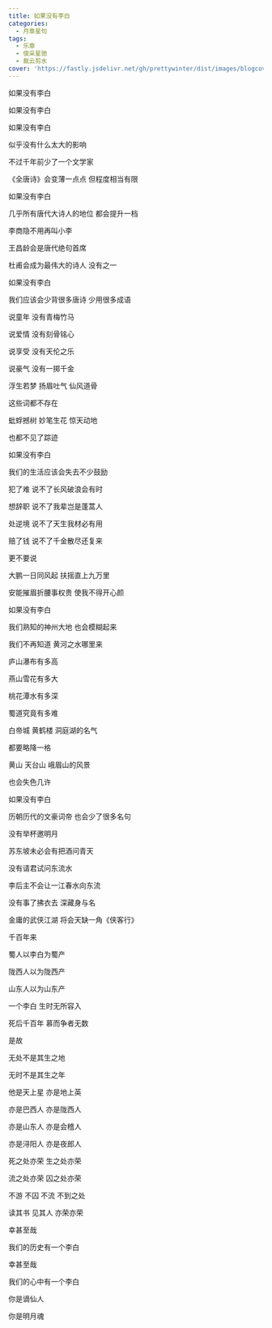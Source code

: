 ```yaml
---
title: 如果没有李白
categories:
  - 月章星句
tags:
  - 乐章
  - 俊采星驰
  - 裁云剪水
cover: 'https://fastly.jsdelivr.net/gh/prettywinter/dist/images/blogcover/李白.jpg'
---
```


如果没有李白

<!-- more -->

如果没有李白

如果没有李白

似乎没有什么太大的影响

不过千年前少了一个文学家

《全唐诗》会变薄一点点 但程度相当有限

如果没有李白

几乎所有唐代大诗人的地位 都会提升一档

李商隐不用再叫小李

王昌龄会是唐代绝句首席

杜甫会成为最伟大的诗人 没有之一

如果没有李白

我们应该会少背很多唐诗 少用很多成语

说童年 没有青梅竹马

说爱情 没有刻骨铭心

说享受 没有天伦之乐

说豪气 没有一掷千金

浮生若梦 扬眉吐气 仙风道骨

这些词都不存在

蚍蜉撼树 妙笔生花 惊天动地

也都不见了踪迹

如果没有李白

我们的生活应该会失去不少鼓励

犯了难 说不了长风破浪会有时

想辞职 说不了我辈岂是蓬蒿人

处逆境 说不了天生我材必有用

赔了钱 说不了千金散尽还复来

更不要说

大鹏一日同风起 扶摇直上九万里

安能摧眉折腰事权贵 使我不得开心颜

如果没有李白

我们熟知的神州大地 也会模糊起来

我们不再知道 黄河之水哪里来

庐山瀑布有多高

燕山雪花有多大

桃花潭水有多深

蜀道究竟有多难

白帝城 黄鹤楼 洞庭湖的名气

都要略降一格

黄山 天台山 峨眉山的风景

也会失色几许

如果没有李白

历朝历代的文豪词帝 也会少了很多名句

没有举杯邀明月

苏东坡未必会有把酒问青天

没有请君试问东流水

李后主不会让一江春水向东流

没有事了拂衣去 深藏身与名

金庸的武侠江湖 将会天缺一角《侠客行》

千百年来

蜀人以李白为蜀产

陇西人以为陇西产

山东人以为山东产

一个李白 生时无所容入

死后千百年 慕而争者无数

是故

无处不是其生之地

无时不是其生之年

他是天上星 亦是地上英

亦是巴西人 亦是陇西人

亦是山东人 亦是会稽人

亦是浔阳人 亦是夜郎人

死之处亦荣 生之处亦荣

流之处亦荣 囚之处亦荣

不游 不囚 不流 不到之处

读其书 见其人 亦荣亦荣

幸甚至哉

我们的历史有一个李白

幸甚至哉

我们的心中有一个李白

你是谪仙人

你是明月魂
